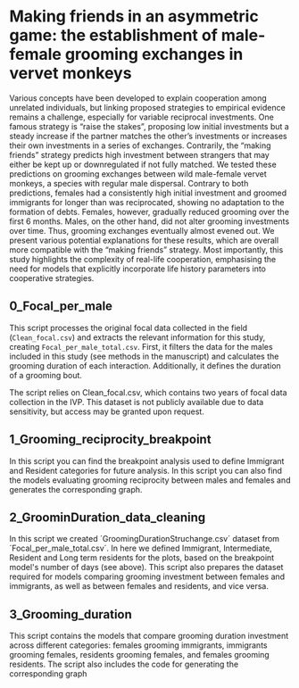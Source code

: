 # Making friends in an asymmetric game: the establishment of male-female grooming exchanges in vervet monkeys

Various concepts have been developed to explain cooperation among unrelated individuals, but linking proposed strategies to empirical evidence remains a challenge, especially for variable reciprocal investments. One famous strategy is “raise the stakes”, proposing low initial investments but a steady increase if the partner matches the other’s investments or increases their own investments in a series of exchanges. Contrarily, the “making friends” strategy predicts high investment between strangers that may either be kept up or downregulated if not fully matched. We tested these predictions on grooming exchanges between wild male-female vervet monkeys, a species with regular male dispersal. Contrary to both predictions, females had a consistently high initial investment and groomed immigrants for longer than was reciprocated, showing no adaptation to the formation of debts. Females, however, gradually reduced grooming over the first 6 months. Males, on the other hand, did not alter grooming investments over time. Thus, grooming exchanges eventually almost evened out. We present various potential explanations for these results, which are overall more compatible with the “making friends” strategy. Most importantly, this study highlights the complexity of real-life cooperation, emphasising the need for models that explicitly incorporate life history parameters into cooperative strategies.

## 0_Focal_per_male

This script processes the original focal data collected in the field (`Clean_focal.csv`) and extracts the relevant information for this study, creating `Focal_per_male_total.csv`. First, it filters the data for the males included in this study (see methods in the manuscript) and calculates the grooming duration of each interaction. Additionally, it defines the duration of a grooming bout.

The script relies on Clean_focal.csv, which contains two years of focal data collection in the IVP. This dataset is not publicly available due to data sensitivity, but access may be granted upon request.

## 1_Grooming_reciprocity_breakpoint

In this script you can find the breakpoint analysis used to define Immigrant and Resident categories for future analysis. In this script you can also find the models evaluating grooming reciprocity between males and females and generates the corresponding graph.

## 2_GroominDuration_data_cleaning

In this script we created ´GroomingDurationStruchange.csv´ dataset from ´Focal_per_male_total.csv´. In here we defined  Immigrant, Intermediate, Resident and Long term residents for the plots, based on the breakpoint model's number of days (see above). This script also prepares the dataset required for models comparing grooming investment between females and immigrants, as well as between females and residents, and vice versa.

## 3_Grooming_duration

This script contains the models that compare grooming duration investment across different categories: females grooming immigrants, immigrants grooming females, residents grooming females, and females grooming residents. The script also includes the code for generating the corresponding graph


